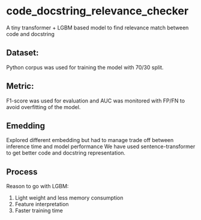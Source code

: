 # code_docstring_relevance_checker
  A tiny transformer + LGBM based model to find relevance match between code and docstring

## Dataset:
  Python corpus was used for training the model with 70/30 split.

## Metric:
  F1-score was used for evaluation and AUC was monitored with FP/FN to avoid overfitting of the model.

## Emedding
  Explored different embedding but had to manage trade off between inference time and model performance
  We have used sentence-transformer to get better code and docstring representation.

## Process
Reason to go with LGBM: 
<ol>
<li>Light weight and less memory consumption </li>
<li>Feature interpretation </li>
<li>Faster training time </li>
</ol>
